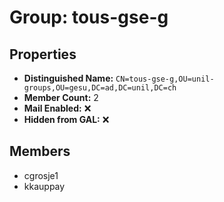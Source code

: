 # Group: tous-gse-g

## Properties

- **Distinguished Name:** `CN=tous-gse-g,OU=unil-groups,OU=gesu,DC=ad,DC=unil,DC=ch`
- **Member Count:** 2
- **Mail Enabled:** ❌
- **Hidden from GAL:** ❌

## Members

- cgrosje1
- kkauppay
